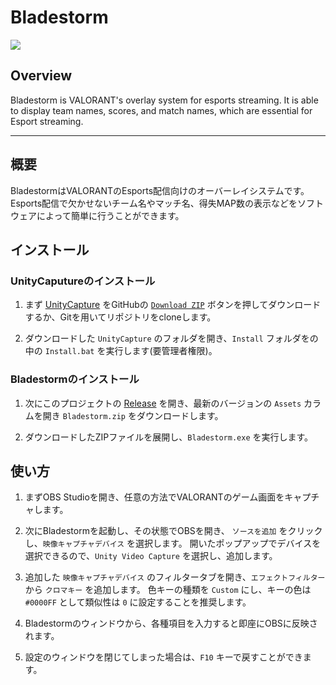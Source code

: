 # Bladestorm
![](https://user-images.githubusercontent.com/42521703/126815379-0857a50d-61c5-40e4-bd28-325c5c4216ad.png)

## Overview
Bladestorm is VALORANT's overlay system for esports streaming.
It is able to display team names, scores, and match names, which are essential for Esport streaming.

<!-- ## Installation
First Download [UnityCapture](https://github.com/schellingb/UnityCapture) from GitHub with the [`Download ZIP`](https://github.com/schellingb/UnityCapture/archive/master.zip) button or by cloning the repository. -->

---
## 概要
BladestormはVALORANTのEsports配信向けのオーバーレイシステムです。
Esports配信で欠かせないチーム名やマッチ名、得失MAP数の表示などをソフトウェアによって簡単に行うことができます。

## インストール
### UnityCaputureのインストール
1. まず [UnityCapture](https://github.com/schellingb/UnityCapture) をGitHubの [`Download ZIP`](https://github.com/schellingb/UnityCapture/archive/master.zip) ボタンを押してダウンロードするか、Gitを用いてリポジトリをcloneします。

2. ダウンロードした `UnityCapture` のフォルダを開き、`Install` フォルダをの中の `Install.bat` を実行します(要管理者権限)。

### Bladestormのインストール
1. 次にこのプロジェクトの [Release](https://github.com/3rdJCG/Bladestorm/releases/) を開き、最新のバージョンの `Assets` カラムを開き `Bladestorm.zip` をダウンロードします。

2. ダウンロードしたZIPファイルを展開し、`Bladestorm.exe` を実行します。

## 使い方
1. まずOBS Studioを開き、任意の方法でVALORANTのゲーム画面をキャプチャします。

2. 次にBladestormを起動し、その状態でOBSを開き、 `ソースを追加` をクリックし、`映像キャプチャデバイス` を選択します。
   開いたポップアップでデバイスを選択できるので、`Unity Video Capture` を選択し、追加します。

3. 追加した `映像キャプチャデバイス` のフィルタータブを開き、`エフェクトフィルター` から `クロマキー` を追加します。
   色キーの種類を `Custom` にし、キーの色は `#0000FF` として類似性は `0` に設定することを推奨します。

4. Bladestormのウィンドウから、各種項目を入力すると即座にOBSに反映されます。

5. 設定のウィンドウを閉じてしまった場合は、`F10` キーで戻すことができます。


